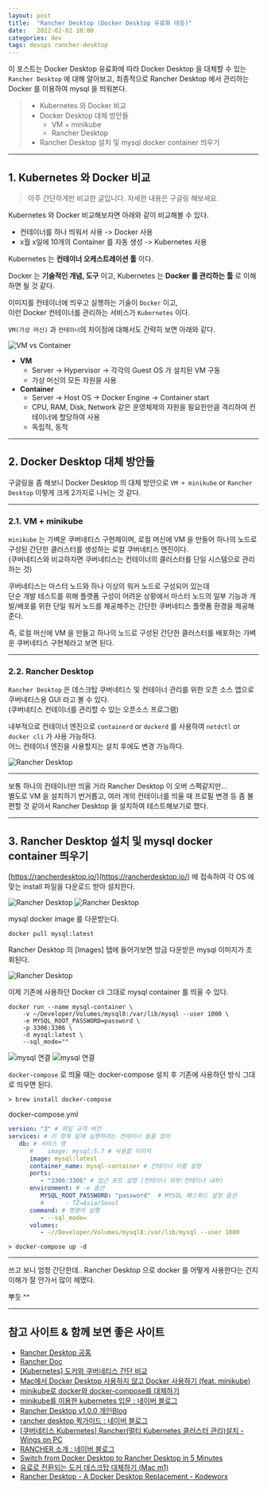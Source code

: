 ```yaml
---
layout: post
title:  "Rancher Desktop (Docker Desktop 유료화 대응)"
date:   2022-02-02 10:00
categories: dev
tags: devops rancher-desktop
---
```


이 포스트는 Docker Desktop 유료화에 따라 Docker Desktop 을 대체할 수 있는 `Rancher Desktop` 에 대해 알아보고,
최종적으로 Rancher Desktop 에서 관리하는 Docker 를 이용하여 mysql 을 띄워본다.


> - Kubernetes 와 Docker 비교
> - Docker Desktop 대체 방안들
>   - VM + minikube
>   - Rancher Desktop
> - Rancher Desktop 설치 및 mysql docker container 띄우기

---

## 1. Kubernetes 와 Docker 비교

> 아주 간단하게만 비교한 글입니다. 자세한 내용은 구글링 해보세요.

Kubernetes 와 Docker 비교해보자면 아래와 같이 비교해볼 수 있다.

- 컨테이너를 하나 띄워서 사용 -> Docker 사용
- x월 x일에 10개의 Container 를 자동 생성 -> Kubernetes 사용

Kubernetes 는 **컨테이너 오케스트레이션 툴** 이다.

Docker 는 **기술적인 개념, 도구** 이고, Kubernetes 는 **Docker 를 관리하는 툴** 로 이해하면 될 것 같다.

이미지를 컨테이너에 띄우고 실행하는 기술이 `Docker` 이고,  
이런 Docker 컨테이너를 관리하는 서비스가 `Kubernetes` 이다.

`VM(가상 머신)` 과 `컨테이너`의 차이점에 대해서도 간략히 보면 아래와 같다.

![VM vs Container](/assets/img/dev/2022/0202/vm_container.png)

- **VM**
  - Server -> Hypervisor -> 각각의 Guest OS 가 설치된 VM 구동
  - 가상 머신의 모든 자원을 사용
- **Container**
  - Server -> Host OS -> Docker Engine -> Container start
  - CPU, RAM, Disk, Network 같은 운영체제의 자원을 필요한만큼 격리하여 컨테이너에 할당하여 사용
  - 독립적, 동적

---

## 2. Docker Desktop 대체 방안들

구글링을 좀 해보니 Docker Desktop 의 대체 방안으로 `VM + minikube` or `Rancher Desktop` 이렇게 크게 2가지로 나뉘는 것 같다.

---

### 2.1. VM + minikube

`minikube` 는 가벼운 쿠버네티스 구현체이며, 로컬 머신에 VM 을 만들어 하나의 노드로 구성된 간단한 클러스터를 생성하는 로컬 쿠버네티스 엔진이다.  
(쿠버네티스와 비교하자면 쿠버네티스는 컨테이너의 클러스터를 단일 시스템으로 관리하는 것)

쿠버네티스는 마스터 노드와 하나 이상의 워커 노드로 구성되어 있는데  
단순 개발 테스트를 위해 플랫폼 구성이 어려운 상황에서 마스터 노드의 일부 기능과 개발/배포를 위한 단일 워커 노드를 제공해주는
간단한 쿠버네티스 플랫폼 환경을 제공해준다.

즉, 로컬 머신에 VM 을 만들고 하나의 노드로 구성된 간단한 클러스터를 배포하는 가벼운 쿠버네티스 구현체라고 보면 된다.

---

### 2.2. Rancher Desktop

`Rancher Desktop` 은 데스크탑 쿠버네티스 및 컨테이너 관리를 위한 오픈 소스 앱으로 쿠버네티스용 GUI 라고 볼 수 있다.  
(쿠버네티스 컨테이너를 관리할 수 있는 오픈소스 프로그램)

내부적으로 컨테이너 엔진으로 `containerd` or `dockerd` 를 사용하여 `netdctl` or `docker cli` 가  사용 가능하다.  
어느 컨테이너 엔진을 사용할지는 설치 후에도 변경 가능하다.

![Rancher Desktop](/assets/img/dev/2022/0202/rancher_desktop.png)

---

보통 하나의 컨테이너만 띄울 거라 Rancher Desktop 이 오버 스펙같지만...  
별도로 VM 을 설치하기 번거롭고, 여러 개의 컨테이너를 띄울 때 프로필 변경 등 좀 불편할 것 같아서 Rancher Desktop 을 설치하여 테스트해보기로 했다.

---

## 3. Rancher Desktop 설치 및 mysql docker container 띄우기

[https://rancherdesktop.io/](https://rancherdesktop.io/) 에 접속하여 각 OS 에 맞는 install 파일을 다운로드 받아 설치한다.

![Rancher Desktop](/assets/img/dev/2022/0202/rancher1.png)
![Rancher Desktop](/assets/img/dev/2022/0202/rancher2.png)

mysql docker image 를 다운받는다.

```shell
docker pull mysql:latest
```

Rancher Desktop 의 [Images] 탭에 들어가보면 방금 다운받은 mysql 이미지가 조회된다.

![Rancher Desktop](/assets/img/dev/2022/0202/mysql.png)

이제 기존에 사용하던 Docker cli 그대로 mysql container 를 띄울 수 있다.

```shell
docker run --name mysql-container \
    -v ~/Developer/Volumes/mysql8:/var/lib/mysql --user 1000 \
    -e MYSQL_ROOT_PASSWORD=password \
    -p 3306:3306 \
    -d mysql:latest \
    --sql_mode=""
```

![mysql 연결](/assets/img/dev/2022/0202/mysql_connection1.png)
![mysql 연결](/assets/img/dev/2022/0202/mysql_connection2.png)


`docker-compose` 로 띄울 때는 docker-compose 설치 후 기존에 사용하던 방식 그대로 띄우면 된다.

```shell
> brew install docker-compose
```

docker-compose.yml
```yaml
version: "3" # 파일 규격 버전
services: # 이 항목 밑에 실행하려는 컨테이너 들을 정의
   db: # 서비스 명
      #    image: mysql:5.7 # 사용할 이미지
      image: mysql:latest
      container_name: mysql-container # 컨테이너 이름 설정
      ports:
         - "3306:3306" # 접근 포트 설정 (컨테이너 외부:컨테이너 내부)
      environment: # -e 옵션
         MYSQL_ROOT_PASSWORD: "password"  # MYSQL 패스워드 설정 옵션
         #      - TZ=Asia/Seoul
      command: # 명령어 실행
         - --sql_mode=
      volumes:
         - ~//Developer/Volumes/mysql8:/var/lib/mysql --user 1000
```

```shell
> docker-compose up -d
```

---

쓰고 보니 엄청 간단한데.. Rancher Desktop 으로 docker 를 어떻게 사용한다는 건지 이해가 잘 안가서 많이 헤맸다.

뿌듯 ^^

---

## 참고 사이트 & 함께 보면 좋은 사이트

* [Rancher Desktop 공홈](https://rancherdesktop.io/)
* [Rancher Doc](https://rancher.com/docs/rancher/v2.6/en/)
* [[Kubernetes] 도커와 쿠버네티스 간단 비교](https://wooono.tistory.com/109)
* [Mac에서 Docker Desktop 사용하지 않고 Docker 사용하기 (feat. minikube)](https://blog.bsk.im/2021/09/07/macos-docker-without-docker-feat-minikube-ko/)
* [minikube로 docker와 docker-compose를 대체하기](https://novemberde.github.io/post/2021/09/02/podman-minikube/)
* [minikube를 이용한 kubernetes 입문 : 네이버 블로그](https://m.blog.naver.com/PostView.naver?isHttpsRedirect=true&blogId=sharplee7&logNo=221737855770)
* [Rancher Desktop v1.0.0 개인Blog](https://www.098.co.kr/rancher-desktop-v1-0-0/)
* [rancher desktop 퀵가이드 : 네이버 블로그](https://blog.naver.com/PostView.naver?blogId=timberx&logNo=222495764063&parentCategoryNo=5&categoryNo=&viewDate=&isShowPopularPosts=true&from=search)
* [[쿠버네티스 Kubernetes] Rancher(멀티 Kubernetes 클러스터 관리)설치 - Wings on PC](https://wings2pc.tistory.com/entry/%EC%BF%A0%EB%B2%84%EB%84%A4%ED%8B%B0%EC%8A%A4-Kubernetes-Rancher%EB%A9%80%ED%8B%B0-Kubernetes-%ED%81%B4%EB%9F%AC%EC%8A%A4%ED%84%B0-%EA%B4%80%EB%A6%AC%EC%84%A4%EC%B9%98)
* [RANCHER 소개 : 네이버 블로그](https://m.blog.naver.com/PostView.naver?isHttpsRedirect=true&blogId=bokmail83&logNo=221185526838)
* [Switch from Docker Desktop to Rancher Desktop in 5 Minutes ](https://blog.tilt.dev/2021/09/07/rancher-desktop.html)
* [유료로 전환되는 도커 데스크탑 대체하기 (Mac m1)](https://giljae.medium.com/%EC%9C%A0%EB%A3%8C%EB%A1%9C-%EC%A0%84%ED%99%98%EB%90%98%EB%8A%94-%EB%8F%84%EC%BB%A4-%EB%8D%B0%EC%8A%A4%ED%81%AC%ED%83%91-%EB%8C%80%EC%B2%B4%ED%95%98%EA%B8%B0-mac-m1-ce9d5da88f31)
* [Rancher Desktop - A Docker Desktop Replacement - Kodeworx](http://kodeworx.net/posts/rancher_desktop_a_docker_desktop_replacement/)